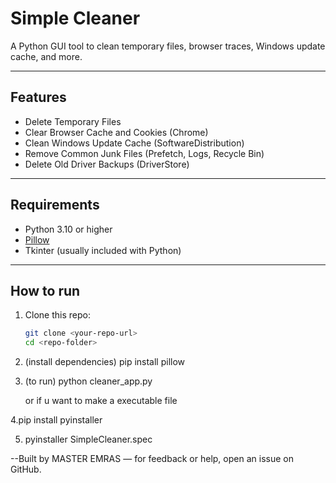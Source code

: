 # Simple Cleaner

A Python GUI tool to clean temporary files, browser traces, Windows update cache, and more.

---

## Features

- Delete Temporary Files
- Clear Browser Cache and Cookies (Chrome)
- Clean Windows Update Cache (SoftwareDistribution)
- Remove Common Junk Files (Prefetch, Logs, Recycle Bin)
- Delete Old Driver Backups (DriverStore)

---

## Requirements

- Python 3.10 or higher
- [Pillow](https://pypi.org/project/Pillow/)
- Tkinter (usually included with Python)

---

## How to run

1. Clone this repo:
   ```bash
   git clone <your-repo-url>
   cd <repo-folder>

2. (install dependencies)
    pip install pillow 

3. (to run)
   python cleaner_app.py 
 
    or if u want to make a executable file 

4.pip install pyinstaller

5. pyinstaller SimpleCleaner.spec


--Built by MASTER EMRAS — for feedback or help, open an issue on GitHub.



